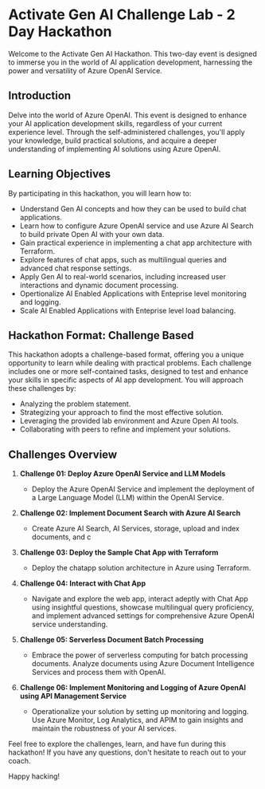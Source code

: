 # Activate Gen AI Challenge Lab - 2 Day Hackathon

Welcome to the Activate Gen AI Hackathon. This two-day event is designed to immerse you in the world of AI application development, harnessing the power and versatility of Azure OpenAI Service.

## Introduction

Delve into the world of Azure OpenAI. This event is designed to enhance your AI application development skills, regardless of your current experience level. Through the self-administered challenges, you'll apply your knowledge, build practical solutions, and acquire a deeper understanding of implementing AI solutions using Azure OpenAI.

## Learning Objectives

By participating in this hackathon, you will learn how to:

- Understand Gen AI concepts and how they can be used to build chat applications.
- Learn how to configure Azure OpenAI service and use Azure AI Search to build private Open AI with your own data.
- Gain practical experience in implementing a chat app architecture with Terraform.
- Explore features of chat apps, such as multilingual queries and advanced chat response settings.
- Apply Gen AI to real-world scenarios, including increased user interactions and dynamic document processing.
- Opertionalize AI Enabled Applications with Enteprise level monitoring and logging.
- Scale AI Enabled Applications with Enteprise level load balancing.


## Hackathon Format: Challenge Based

This hackathon adopts a challenge-based format, offering you a unique opportunity to learn while dealing with practical problems. Each challenge includes one or more self-contained tasks, designed to test and enhance your skills in specific aspects of AI app development. You will approach these challenges by:

- Analyzing the problem statement.
- Strategizing your approach to find the most effective solution.
- Leveraging the provided lab environment and Azure Open AI tools.
- Collaborating with peers to refine and implement your solutions.

## Challenges Overview

1. **Challenge 01: Deploy Azure OpenAI Service and LLM Models**
   - Deploy the Azure OpenAI Service and implement the deployment of a Large Language Model (LLM) within the OpenAI Service.
     
2. **Challenge 02: Implement Document Search with Azure AI Search**
   - Create Azure AI Search, AI Services, storage, upload and index documents, and c
             
3. **Challenge 03: Deploy the Sample Chat App with Terraform**
   - Deploy the chatapp solution architecture in Azure using Terraform.
          
4. **Challenge 04: Interact with Chat App**
   - Navigate and explore the web app, interact adeptly with Chat App using insightful questions, showcase multilingual query proficiency, and implement advanced settings for comprehensive Azure OpenAI service understanding.
            
6. **Challenge 05: Serverless Document Batch Processing**
   - Embrace the power of serverless computing for batch processing documents. Analyze documents using Azure Document Intelligence Services and process them with OpenAI. 
     
7. **Challenge 06: Implement Monitoring and Logging of Azure OpenAI using API Management Service**
   - Operationalize your solution by setting up monitoring and logging. Use Azure Monitor, Log Analytics, and APIM to gain insights and maintain the robustness of your AI services.


Feel free to explore the challenges, learn, and have fun during this hackathon! If you have any questions, don't hesitate to reach out to your coach.

Happy hacking!
